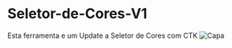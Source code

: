 # Seletor-de-Cores-V1
Esta ferramenta e um Update a Seletor de Cores com CTK
![Capa](https://github.com/joeldevportugal/Seletor-de-Cores-V1/assets/135770029/76d71da3-290c-4fdc-ae38-49343b5784ea)
